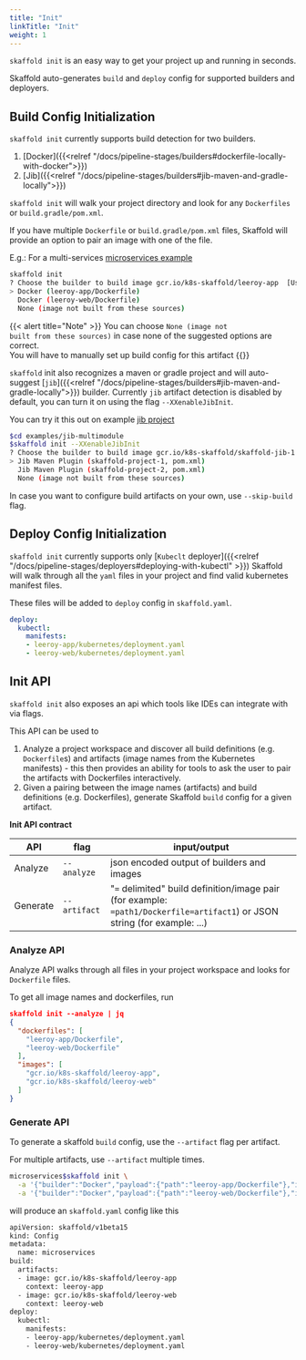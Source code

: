 ```yaml
---
title: "Init"
linkTitle: "Init"
weight: 1
---
```


`skaffold init` is an easy way to get your project up and running in seconds.

Skaffold auto-generates `build` and `deploy` config for supported builders and deployers.


## Build Config Initialization
`skaffold init` currently supports build detection for two builders.

1. [Docker]({{<relref "/docs/pipeline-stages/builders#dockerfile-locally-with-docker">}})
2. [Jib]({{<relref "/docs/pipeline-stages/builders#jib-maven-and-gradle-locally">}})

`skaffold init` will walk your project directory and look for any `Dockerfiles` 
or `build.gradle/pom.xml`.

If you have multiple `Dockerfile` or `build.gradle/pom.xml` files, Skaffold will provide an option
to pair an image with one of the file.

E.g.:                                                                                                                                                                                                                                                                                                                                 For a multi-services [microservices example](https://github.com/GoogleContainerTools/skaffold/tree/master/examples/microservices)
```bash
skaffold init
? Choose the builder to build image gcr.io/k8s-skaffold/leeroy-app  [Use arrows to move, space to select, type to filter]
> Docker (leeroy-app/Dockerfile)
  Docker (leeroy-web/Dockerfile)
  None (image not built from these sources)

```


{{< alert title="Note" >}}
You can choose <code>None (image not built from these sources)</code> in case none of the suggested 
options are correct. <br>
You will have to manually set up build config for this artifact
{{</alert>}}

`skaffold` init also recognizes a maven or gradle project and will auto-suggest [`jib`]({{<relref "/docs/pipeline-stages/builders#jib-maven-and-gradle-locally">}}) builder.
Currently `jib` artifact detection is disabled by default, you can turn it on using the flag `--XXenableJibInit`.

You can try it this out on example [jib project](https://github.com/GoogleContainerTools/skaffold/tree/master/examples/jib-multimodule)
```bash
$cd examples/jib-multimodule
$skaffold init --XXenableJibInit
? Choose the builder to build image gcr.io/k8s-skaffold/skaffold-jib-1  [Use arrows to move, space to select, type to filter]
> Jib Maven Plugin (skaffold-project-1, pom.xml)
  Jib Maven Plugin (skaffold-project-2, pom.xml)
  None (image not built from these sources)
```


In case you want to configure build artifacts on your own, use `--skip-build` flag.

## Deploy Config Initialization
`skaffold init` currently supports only [`Kubeclt` deployer]({{<relref "/docs/pipeline-stages/deployers#deploying-with-kubectl" >}})
Skaffold will walk through all the `yaml` files in your project and find valid kubernetes manifest files.

These files will be added to `deploy` config in `skaffold.yaml`.

```yaml
deploy:
  kubectl:
    manifests:
    - leeroy-app/kubernetes/deployment.yaml
    - leeroy-web/kubernetes/deployment.yaml
```


## Init API
`skaffold init` also exposes an api which tools like IDEs can integrate with via flags.

This API can be used to 

1. Analyze a project workspace and discover all build definitions (e.g. `Dockerfile`s) and artifacts (image names from the Kubernetes manifests) - this then provides an ability for tools to ask the user to pair the artifacts with Dockerfiles interactively. 
2. Given a pairing between the image names (artifacts) and build definitions (e.g. Dockerfiles), generate Skaffold `build` config for a given artifact.

**Init API contract**

| API | flag | input/output |
| ---- | --- | --- |
| Analyze | `--analyze` | json encoded output of builders and images|  
| Generate | `--artifact`| "`=` delimited" build definition/image pair (for example: `=path1/Dockerfile=artifact1`) or JSON string (for example: ...) |


### Analyze API
Analyze API walks through all files in your project workspace and looks for 
`Dockerfile` files.

To get all image names and dockerfiles, run
```json
skaffold init --analyze | jq
{
  "dockerfiles": [
    "leeroy-app/Dockerfile",
    "leeroy-web/Dockerfile"
  ],
  "images": [
    "gcr.io/k8s-skaffold/leeroy-app",
    "gcr.io/k8s-skaffold/leeroy-web"
  ]
}
```

### Generate API
To generate a skaffold `build` config, use the `--artifact` flag per artifact.

For multiple artifacts, use `--artifact` multiple times.

```bash
microservices$skaffold init \
  -a '{"builder":"Docker","payload":{"path":"leeroy-app/Dockerfile"},"image":"gcr.io/k8s-skaffold/leeroy-app"}' \
  -a '{"builder":"Docker","payload":{"path":"leeroy-web/Dockerfile"},"image":"gcr.io/k8s-skaffold/leeroy-web"}'
```

will produce an `skaffold.yaml` config like this
```bash
apiVersion: skaffold/v1beta15
kind: Config
metadata:
  name: microservices
build:
  artifacts:
  - image: gcr.io/k8s-skaffold/leeroy-app
    context: leeroy-app
  - image: gcr.io/k8s-skaffold/leeroy-web
    context: leeroy-web
deploy:
  kubectl:
    manifests:
    - leeroy-app/kubernetes/deployment.yaml
    - leeroy-web/kubernetes/deployment.yaml
```